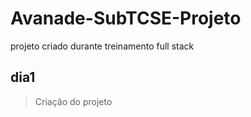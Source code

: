 # Avanade-SubTCSE-Projeto
projeto criado durante treinamento full stack

## dia1
> Criação do projeto
